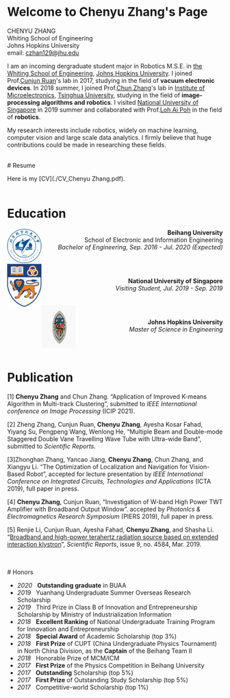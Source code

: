 # Welcome to Chenyu Zhang's Page

CHENYU ZHANG <br>
Whiting School of Engineering <br>
Johns Hopkins University <br>
email: <czhan129@jhu.edu>

I am an incoming dergraduate student major in Robotics M.S.E. in [the Whiting School of Engineering](https://engineering.jhu.edu/), [Johns Hopkins University](https://www.jhu.edu/). I joined Prof.[Cunjun Ruan](http://www.ee.buaa.edu.cn/info/1129/17618.htm)'s lab in 2017, studying in the field of **vacuum electronic devices**. In 2018 summer, I joined Prof.[Chun Zhang](https://www.tsinghua.edu.cn/publish/ime/5910/2015/20150315131055824979933/20150315131055824979933_.html)'s lab in [Institute of Microelectronics](https://www.tsinghua.edu.cn/publish/imeen/5943/index.html), [Tsinghua University](https://www.tsinghua.edu.cn/publish/thu2018en/index.html), studying in the field of **image-processing algorithms and robotics**. I visited [National University of Singapore](http://www.nus.edu.sg/) in 2019 summer and collaborated with Prof.[Loh Ai Poh](https://www.eng.nus.edu.sg/idp/staff/lohaipoh/) in the field of **robotics**.



My research interests include robotics, widely on machine learning, computer vision and large scale data analytics. I firmly believe that huge contributions could be made in researching these fields.

<br>
# Resume

Here is my [CV](./CV_Chenyu Zhang.pdf).
<br><br>
# Education

 <img style="float: left;" src="assets/img/Beihang.jpg" width="80" height="80">  
 
 <p style="text-align: right">  
 <b> Beihang University </b> <br>
  School of Electronic and Information Engineering  <br>
 <i> Bachelor of Engineering, Sep. 2016 - Jul. 2020 (Expected) </i> 
 </p>

 
 <br>
 
 <img style="float: left;" src="assets/img/NUS.png" width="80" height="100">
 <br>
 <p style="text-align: right"> 
 <b> National University of Singapore </b>   <br>
 <i> Visiting Student, Jul. 2019 - Sep. 2019 </i>
 </p>

<br>
 <img style="float: left;" src="assets/img/JHU.jpg" width="80" height="100">
 <br>
 <p style="text-align: right"> 
 <b> Johns Hopkins University </b>   <br>
 <i> Master of Science in Engineering </i>
 </p>

<br>
<br>

# Publication

[1] <b>Chenyu Zhang</b> and Chun Zhang. “Application of Improved K-means Algorithm in Multi-track Clustering”, submitted to <i>IEEE International conference on Image Processing</i> (ICIP 2021).


[2] Zheng Zhang, Cunjun Ruan, <b>Chenyu Zhang</b>, Ayesha Kosar Fahad, Yiyang Su, Pengpeng Wang, Wenlong He, “Multiple Beam and Double-mode Staggered Double Vane Travelling Wave Tube with Ultra-wide Band”, submitted to <i>Scientific Reports</i>.

[3]Zhonghan Zhang, Yancao Jiang, <b>Chenyu Zhang</b>, Chun Zhang, and Xiangyu Li. “The Optimization of Localization and Navigation for Vision-Based Robot”, accepted for lecture presentation by <i>IEEE International Conference on Integrated Circuits, Technologies and Applications</i> (ICTA 2019), full paper in press.

[4] <b>Chenyu Zhang</b>, Cunjun Ruan, “Investigation of W-band High Power TWT Amplifier with Broadband Output Window”. accepted by <i>PhotonIcs & Electromagnetics Research Symposium</i> (PIERS 2019), full paper in press.  

[5] Renjie Li, Cunjun Ruan, Ayesha Fahad, <b>Chenyu Zhang</b>, and Shasha Li. “[Broadband and high-power terahertz radiation source based on extended interaction klystron](https://www.nature.com/articles/s41598-019-41087-3)”, *Scientific Reports*, issue 9, no. 4584, Mar. 2019.

<br>
<br>
# Honors

* *2020* &nbsp;  **Outstanding graduate** in BUAA
* *2019* &nbsp;  Yuanhang Undergraduate Summer Overseas Research Scholarship
* *2019* &nbsp; Third Prize in Class B of Innovation and Entrepreneurship Scholarship by Ministry of Industrialization Information
* *2018*  &nbsp; **Excellent Ranking** of National Undergraduate Training Program for Innovation and Entrepreneurship
* *2018* &nbsp;  **Special Award** of Academic Scholarship (top 3%)
* *2018*  &nbsp; **First Prize** of CUPT (China Undergraduate Physics Tournament) in North China Division, as the **Captain** of the Beihang Team Ⅱ
* *2018* &nbsp;  Honorable Prize of MCM/ICM
* *2017* &nbsp;  **First Prize** of the Physics Competition in Beihang University
* *2017*  &nbsp; **Outstanding** Scholarship (top 5%)
* *2017* &nbsp;  **First Prize** of Outstanding Study Scholarship (top 5%)
* *2017* &nbsp;  Competitive-world Scholarship (top 1%)

